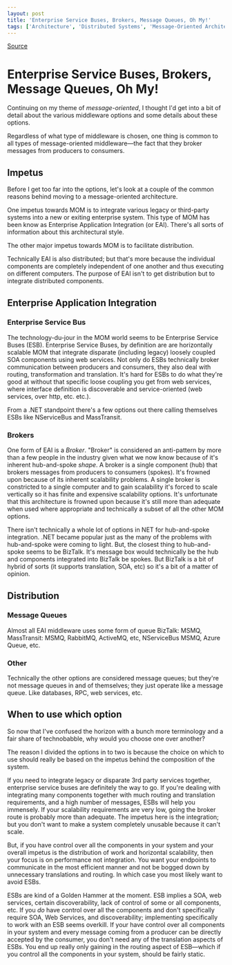 ```yaml
---
layout: post
title: 'Enterprise Service Buses, Brokers, Message Queues, Oh My!'
tags: ['Architecture', 'Distributed Systems', 'Message-Oriented Architectures', 'MOM', 'Software Development', 'msmvps', 'September 2011']
---
```

[Source](http://blogs.msmvps.com/peterritchie/2011/09/18/enterprise-service-buses-brokers-message-queues-oh-my/ "Permalink to Enterprise Service Buses, Brokers, Message Queues, Oh My!")

# Enterprise Service Buses, Brokers, Message Queues, Oh My!

Continuing on my theme of _message-oriented_, I thought I'd get into a bit of detail about the various middleware options and some details about these options.

Regardless of what type of middleware is chosen, one thing is common to all types of message-oriented middleware—the fact that they broker messages from producers to consumers.

## Impetus

Before I get too far into the options, let's look at a couple of the common reasons behind moving to a message-oriented architecture.

One impetus towards MOM is to integrate various legacy or third-party systems into a new or exiting enterprise system. This type of MOM has been know as Enterprise Application Integration (or EAI). There's all sorts of information about this architectural style.

The other major impetus towards MOM is to facilitate distribution.

Technically EAI is also distributed; but that's more because the individual components are completely independent of one another and thus executing on different computers. The purpose of EAI isn't to get distribution but to integrate distributed components. 

## Enterprise Application Integration

### Enterprise Service Bus

The technology-du-jour in the MOM world seems to be Enterprise Service Buses (ESB). Enterprise Service Buses, by definition are are horizontally scalable MOM that integrate disparate (including legacy) loosely coupled SOA components using web services. Not only do ESBs technically broker communication between producers and consumers, they also deal with routing, transformation and translation. It's hard for ESBs to do what they're good at without that specific loose coupling you get from web services, where interface definition is discoverable and service-oriented (web services, over http, etc. etc.).

From a .NET standpoint there's a few options out there calling themselves ESBs like NServiceBus and MassTransit.

### Brokers

One form of EAI is a _Broker_. "Broker" is considered an anti-pattern by more than a few people in the industry given what we now know because of it's inherent hub-and-spoke _shape_. A broker is a single component (hub) that brokers messages from producers to consumers (spokes). It's frowned upon because of its inherent scalability problems. A single broker is constricted to a single computer and to gain scalability it's forced to scale vertically so it has finite and expensive scalability options. It's unfortunate that this architecture is frowned upon because it's still more than adequate when used where appropriate and technically a subset of all the other MOM options.

There isn't technically a whole lot of options in NET for hub-and-spoke integration. .NET became popular just as the many of the problems with hub-and-spoke were coming to light. But, the closest thing to hub-and-spoke seems to be BizTalk. It's message box would technically be the hub and components integrated into BizTalk be spokes. But BizTalk is a bit of hybrid of sorts (it supports translation, SOA, etc) so it's a bit of a matter of opinion.

## Distribution

### Message Queues

Almost all EAI middleware uses some form of queue BizTalk: MSMQ, MassTransit: MSMQ, RabbitMQ, ActiveMQ, etc, NServiceBus MSMQ, Azure Queue, etc.

### Other

Technically the other options are considered message queues; but they're not message queues in and of themselves; they just operate like a message queue. Like databases, RPC, web services, etc.

## When to use which option

So now that I've confused the horizon with a bunch more terminology and a fair share of technobabble, why would you choose one over another?

The reason I divided the options in to two is because the choice on which to use should really be based on the impetus behind the composition of the system. 

If you need to integrate legacy or disparate 3rd party services together, enterprise service buses are definitely the way to go. If you're dealing with integrating many components together with much routing and translation requirements, and a high number of messages, ESBs will help you immensely. If your scalability requirements are very low, going the broker route is probably more than adequate. The impetus here is the integration; but you don't want to make a system completely unusable because it can't scale.

But, if you have control over all the components in your system and your overall impetus is the distribution of work and horizontal scalability, then your focus is on performance not integration. You want your endpoints to communicate in the most efficient manner and not be bogged down by unnecessary translations and routing. In which case you most likely want to avoid ESBs.

ESBs are kind of a Golden Hammer at the moment. ESB implies a SOA, web services, certain discoverability, lack of control of some or all components, etc. If you *do* have control over all the components and don't specifically require SOA, Web Services, and discoverability; implementing specifically to work with an ESB seems overkill. If your have control over all components in your system and every message coming from a producer can be directly accepted by the consumer, you don't need any of the translation aspects of ESBs. You end up really only gaining in the routing aspect of ESB—which if you control all the components in your system, should be fairly static.


